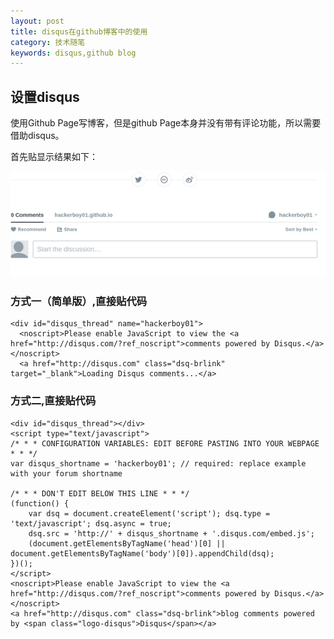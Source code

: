 ```yaml
---
layout: post
title: disqus在github博客中的使用
category: 技术随笔
keywords: disqus,github blog
---
```


## **设置disqus**

使用Github Page写博客，但是github Page本身并没有带有评论功能，所以需要借助disqus。

 首先贴显示结果如下：

![Alt text](/img/essay/comment1.png)


### 方式一（简单版）,直接贴代码

    <div id="disqus_thread" name="hackerboy01">
      <noscript>Please enable JavaScript to view the <a href="http://disqus.com/?ref_noscript">comments powered by Disqus.</a></noscript>
      <a href="http://disqus.com" class="dsq-brlink" target="_blank">Loading Disqus comments...</a>

### 方式二,直接贴代码

    <div id="disqus_thread"></div>
    <script type="text/javascript">
    /* * * CONFIGURATION VARIABLES: EDIT BEFORE PASTING INTO YOUR WEBPAGE * * */
    var disqus_shortname = 'hackerboy01'; // required: replace example with your forum shortname

    /* * * DON'T EDIT BELOW THIS LINE * * */
    (function() {
        var dsq = document.createElement('script'); dsq.type = 'text/javascript'; dsq.async = true;
        dsq.src = 'http://' + disqus_shortname + '.disqus.com/embed.js';
        (document.getElementsByTagName('head')[0] || document.getElementsByTagName('body')[0]).appendChild(dsq);
    })();
    </script>
    <noscript>Please enable JavaScript to view the <a href="http://disqus.com/?ref_noscript">comments powered by Disqus.</a></noscript>
    <a href="http://disqus.com" class="dsq-brlink">blog comments powered by <span class="logo-disqus">Disqus</span></a>


